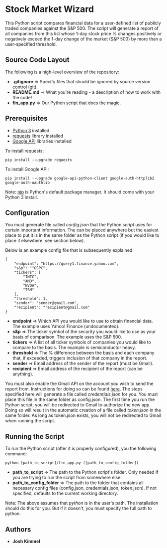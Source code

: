 # Stock Market Wizard

This Python script compares financial data for a user-defined list of publicly traded companies against the S&P 500. The script will generate a report of all companies from this list whose 1-day stock price % changes positively or negatively exceed the 1-day change of the market (S&P 500) by more than a user-specified threshold.

## Source Code Layout

The following is a high-level overview of the repository:

* __.gitignore__ => Specify files that should be ignored by source version control (git).
* __README.md__ => What you're reading - a description of how to work with the code!
* __fin_app.py__ => Our Python script that does the magic.

## Prerequisites

* [Python 3](https://www.python.org/downloads/) installed
* [requests](https://docs.python-requests.org/en/master/) library installed
* [Google API](https://developers.google.com/gmail/api/quickstart/python) libraries installed

To install requests:
```
pip install --upgrade requests
```

To install Google API:
```
pip install --upgrade google-api-python-client google-auth-httplib2 google-auth-oauthlib
```

Note: [pip](https://pypi.org/project/pip/) is Python's default package manager. It should come with your Python 3 install.

## Configuration

You must generate file called _config.json_ that the Python script uses for certain important information. The can be placed anywhere but the easiest place to put it is in the same folder as the Python script (if you would like to place it elsewhere, see section below).

Below is an example config file that is subsequently explained:
```
{
    "endpoint": "https://query1.finance.yahoo.com",
    "s&p": "^GSPC",
    "tickers": [
        "INTC",
        "AMD",
        "NVDA",
        "TSM"
    ],
    "threshold": 1,
    "sender": "sender@gmail.com",
    "recipient": "recipient@gmail.com"
}
```

* __endpoint__ => Which API you would like to use to obtain financial data. The example uses Yahoo! Finance (undocumented).
* __s&p__ => The ticker symbol of the security you would like to use as your basis of comparison. The example uses the S&P 500.
* __tickers__ => A list of all ticker symbols of companies you would like to compare to the basis. The example is semiconductor heavy.
* __threshold__ => The % difference between the basis and each company that, if exceeded, triggers inclusion of that company in the report.
* __sender__ => Email address of the sender of the report (must be Gmail).
* __recipient__ => Email address of the recipient of the report (can be anything).

You must also enable the Gmail API on the account you wish to send the report from. Instructions for doing so can be found [here](https://developers.google.com/gmail/api/quickstart/python). The steps specified here will generate a file called _credentials.json_ for you. You must place this file in the same folder as config.json. The first time you run the Python script, you will be redirected to Gmail to authorize the new app. Doing so will result in the automatic creation of a file called _token.json_ in the same folder. As long as token.json exists, you will not be redirected to Gmail when running the script.

## Running the Script

To run the Python script (after it is properly configured), you the following command:

```
python [path_to_script]/fin_app.py ([path_to_config_folder])
```

* __path_to_script__ => The path to the Python script's folder. Only needed if you are trying to run the script from somewhere else.
* __path_to_config_folder__ => The path to the folder that contains all necessary config files (config.json, credentials.json, token.json). If not specified, defaults to the current working directory.

Note: The above assumes that _python_ is in the user's path. The installation should do this for you. But if it doesn't, you must specify the full path to python.

## Authors

* **Josh Kimmel**